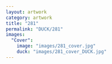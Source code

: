 ```yaml
---
layout: artwork
category: artwork
title: "281"
permalink: "DUCK/281"
images:
  "Cover":
    image: "images/281_cover.jpg"
    duck: "images/281_cover_DUCK.jpg"
---
```

